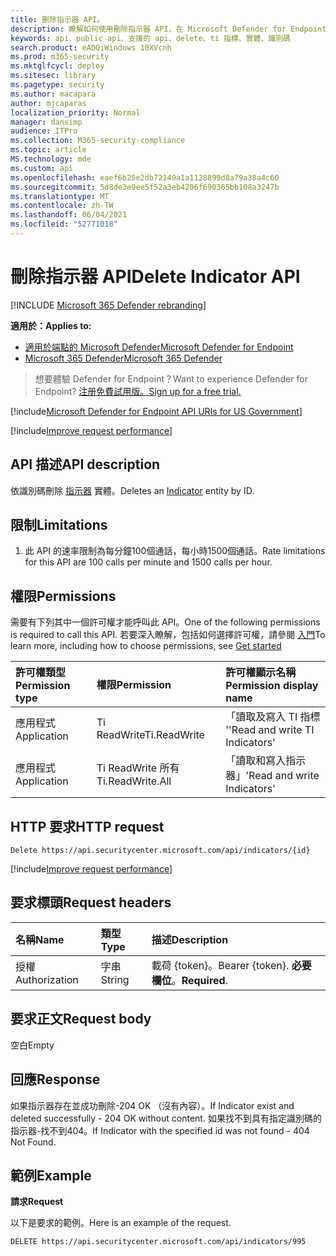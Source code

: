 ```yaml
---
title: 刪除指示器 API。
description: 瞭解如何使用刪除指示器 API，在 Microsoft Defender for Endpoint 中刪除識別碼實體。
keywords: api、public api、支援的 api、delete、ti 指標、實體、識別碼
search.product: eADQiWindows 10XVcnh
ms.prod: m365-security
ms.mktglfcycl: deploy
ms.sitesec: library
ms.pagetype: security
ms.author: macapara
author: mjcaparas
localization_priority: Normal
manager: dansimp
audience: ITPro
ms.collection: M365-security-compliance
ms.topic: article
MS.technology: mde
ms.custom: api
ms.openlocfilehash: eaef6b25e2db72149a1a1128899d8a79a38a4c60
ms.sourcegitcommit: 5d8de3e9ee5f52a3eb4206f690365bb108a3247b
ms.translationtype: MT
ms.contentlocale: zh-TW
ms.lasthandoff: 06/04/2021
ms.locfileid: "52771018"
---
```

# <a name="delete-indicator-api"></a><span data-ttu-id="8e6d4-104">刪除指示器 API</span><span class="sxs-lookup"><span data-stu-id="8e6d4-104">Delete Indicator API</span></span>

[!INCLUDE [Microsoft 365 Defender rebranding](../../includes/microsoft-defender.md)]

<span data-ttu-id="8e6d4-105">**適用於：**</span><span class="sxs-lookup"><span data-stu-id="8e6d4-105">**Applies to:**</span></span>
- [<span data-ttu-id="8e6d4-106">適用於端點的 Microsoft Defender</span><span class="sxs-lookup"><span data-stu-id="8e6d4-106">Microsoft Defender for Endpoint</span></span>](https://go.microsoft.com/fwlink/p/?linkid=2154037)
- [<span data-ttu-id="8e6d4-107">Microsoft 365 Defender</span><span class="sxs-lookup"><span data-stu-id="8e6d4-107">Microsoft 365 Defender</span></span>](https://go.microsoft.com/fwlink/?linkid=2118804)

> <span data-ttu-id="8e6d4-108">想要體驗 Defender for Endpoint？</span><span class="sxs-lookup"><span data-stu-id="8e6d4-108">Want to experience Defender for Endpoint?</span></span> [<span data-ttu-id="8e6d4-109">注册免費試用版。</span><span class="sxs-lookup"><span data-stu-id="8e6d4-109">Sign up for a free trial.</span></span>](https://www.microsoft.com/microsoft-365/windows/microsoft-defender-atp?ocid=docs-wdatp-exposedapis-abovefoldlink)  

[!include[Microsoft Defender for Endpoint API URIs for US Government](../../includes/microsoft-defender-api-usgov.md)]

[!include[Improve request performance](../../includes/improve-request-performance.md)]


## <a name="api-description"></a><span data-ttu-id="8e6d4-110">API 描述</span><span class="sxs-lookup"><span data-stu-id="8e6d4-110">API description</span></span>
<span data-ttu-id="8e6d4-111">依識別碼刪除 [指示器](ti-indicator.md) 實體。</span><span class="sxs-lookup"><span data-stu-id="8e6d4-111">Deletes an [Indicator](ti-indicator.md) entity by ID.</span></span>


## <a name="limitations"></a><span data-ttu-id="8e6d4-112">限制</span><span class="sxs-lookup"><span data-stu-id="8e6d4-112">Limitations</span></span>
1. <span data-ttu-id="8e6d4-113">此 API 的速率限制為每分鐘100個通話，每小時1500個通話。</span><span class="sxs-lookup"><span data-stu-id="8e6d4-113">Rate limitations for this API are 100 calls per minute and 1500 calls per hour.</span></span>


## <a name="permissions"></a><span data-ttu-id="8e6d4-114">權限</span><span class="sxs-lookup"><span data-stu-id="8e6d4-114">Permissions</span></span>
<span data-ttu-id="8e6d4-115">需要有下列其中一個許可權才能呼叫此 API。</span><span class="sxs-lookup"><span data-stu-id="8e6d4-115">One of the following permissions is required to call this API.</span></span> <span data-ttu-id="8e6d4-116">若要深入瞭解，包括如何選擇許可權，請參閱 [入門](apis-intro.md)</span><span class="sxs-lookup"><span data-stu-id="8e6d4-116">To learn more, including how to choose permissions, see [Get started](apis-intro.md)</span></span>

<span data-ttu-id="8e6d4-117">許可權類型</span><span class="sxs-lookup"><span data-stu-id="8e6d4-117">Permission type</span></span> |   <span data-ttu-id="8e6d4-118">權限</span><span class="sxs-lookup"><span data-stu-id="8e6d4-118">Permission</span></span>  |   <span data-ttu-id="8e6d4-119">許可權顯示名稱</span><span class="sxs-lookup"><span data-stu-id="8e6d4-119">Permission display name</span></span>
:---|:---|:---
<span data-ttu-id="8e6d4-120">應用程式</span><span class="sxs-lookup"><span data-stu-id="8e6d4-120">Application</span></span> |   <span data-ttu-id="8e6d4-121">Ti ReadWrite</span><span class="sxs-lookup"><span data-stu-id="8e6d4-121">Ti.ReadWrite</span></span> |  <span data-ttu-id="8e6d4-122">「讀取及寫入 TI 指標 '</span><span class="sxs-lookup"><span data-stu-id="8e6d4-122">'Read and write TI Indicators'</span></span>
<span data-ttu-id="8e6d4-123">應用程式</span><span class="sxs-lookup"><span data-stu-id="8e6d4-123">Application</span></span> |   <span data-ttu-id="8e6d4-124">Ti ReadWrite 所有</span><span class="sxs-lookup"><span data-stu-id="8e6d4-124">Ti.ReadWrite.All</span></span> |  <span data-ttu-id="8e6d4-125">「讀取和寫入指示器」</span><span class="sxs-lookup"><span data-stu-id="8e6d4-125">'Read and write Indicators'</span></span>


## <a name="http-request"></a><span data-ttu-id="8e6d4-126">HTTP 要求</span><span class="sxs-lookup"><span data-stu-id="8e6d4-126">HTTP request</span></span>
```
Delete https://api.securitycenter.microsoft.com/api/indicators/{id}
```

[!include[Improve request performance](../../includes/improve-request-performance.md)]

## <a name="request-headers"></a><span data-ttu-id="8e6d4-127">要求標頭</span><span class="sxs-lookup"><span data-stu-id="8e6d4-127">Request headers</span></span>

<span data-ttu-id="8e6d4-128">名稱</span><span class="sxs-lookup"><span data-stu-id="8e6d4-128">Name</span></span> | <span data-ttu-id="8e6d4-129">類型</span><span class="sxs-lookup"><span data-stu-id="8e6d4-129">Type</span></span> | <span data-ttu-id="8e6d4-130">描述</span><span class="sxs-lookup"><span data-stu-id="8e6d4-130">Description</span></span>
:---|:---|:---
<span data-ttu-id="8e6d4-131">授權</span><span class="sxs-lookup"><span data-stu-id="8e6d4-131">Authorization</span></span> | <span data-ttu-id="8e6d4-132">字串</span><span class="sxs-lookup"><span data-stu-id="8e6d4-132">String</span></span> | <span data-ttu-id="8e6d4-133">載荷 {token}。</span><span class="sxs-lookup"><span data-stu-id="8e6d4-133">Bearer {token}.</span></span> <span data-ttu-id="8e6d4-134">**必要欄位**。</span><span class="sxs-lookup"><span data-stu-id="8e6d4-134">**Required**.</span></span>


## <a name="request-body"></a><span data-ttu-id="8e6d4-135">要求正文</span><span class="sxs-lookup"><span data-stu-id="8e6d4-135">Request body</span></span>
<span data-ttu-id="8e6d4-136">空白</span><span class="sxs-lookup"><span data-stu-id="8e6d4-136">Empty</span></span>

## <a name="response"></a><span data-ttu-id="8e6d4-137">回應</span><span class="sxs-lookup"><span data-stu-id="8e6d4-137">Response</span></span>
<span data-ttu-id="8e6d4-138">如果指示器存在並成功刪除-204 OK （沒有內容）。</span><span class="sxs-lookup"><span data-stu-id="8e6d4-138">If Indicator exist and deleted successfully - 204 OK without content.</span></span>
<span data-ttu-id="8e6d4-139">如果找不到具有指定識別碼的指示器-找不到404。</span><span class="sxs-lookup"><span data-stu-id="8e6d4-139">If Indicator with the specified id was not found - 404 Not Found.</span></span>

## <a name="example"></a><span data-ttu-id="8e6d4-140">範例</span><span class="sxs-lookup"><span data-stu-id="8e6d4-140">Example</span></span>

<span data-ttu-id="8e6d4-141">**請求**</span><span class="sxs-lookup"><span data-stu-id="8e6d4-141">**Request**</span></span>

<span data-ttu-id="8e6d4-142">以下是要求的範例。</span><span class="sxs-lookup"><span data-stu-id="8e6d4-142">Here is an example of the request.</span></span>

```http
DELETE https://api.securitycenter.microsoft.com/api/indicators/995
```

